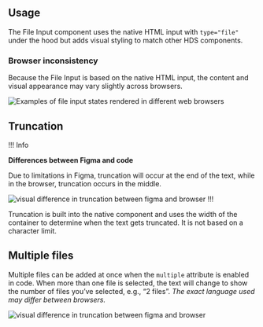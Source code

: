 ## Usage

The File Input component uses the native HTML input with `type="file"` under the hood but adds visual styling to match other HDS components.

### Browser inconsistency

Because the File Input is based on the native HTML input, the content and visual appearance may vary slightly across browsers.

![Examples of file input states rendered in different web browsers](/assets/components/form/file-input/file-input-browsers.png)

## Truncation

!!! Info

**Differences between Figma and code**

Due to limitations in Figma, truncation will occur at the end of the text, while in the browser, truncation occurs in the middle. 

![visual difference in truncation between figma and browser](/assets/components/form/file-input/file-input-truncation.png)
!!!

Truncation is built into the native component and uses the width of the container to determine when the text gets truncated. It is not based on a character limit. 

## Multiple files

Multiple files can be added at once when the `multiple` attribute is enabled in code. When more than one file is selected, the text will change to show the number of files you’ve selected, e.g., “2 files”. *The exact language used may differ between browsers.*

![visual difference in truncation between figma and browser](/assets/components/form/file-input/file-input-filled-multiple.png)
